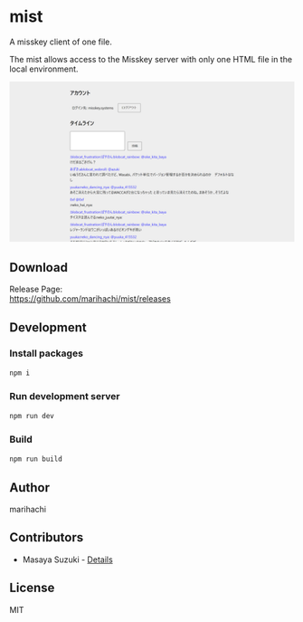 # mist
A misskey client of one file.

The mist allows access to the Misskey server with only one HTML file in the local environment.

![capture](https://raw.githubusercontent.com/marihachi/mist/0b4f4ed0129bf4d2d5e627a1433b7b5fe4de212f/capture.png)

## Download
Release Page:  
https://github.com/marihachi/mist/releases

## Development
### Install packages
```sh
npm i
```

### Run development server

```sh
npm run dev
```

### Build
```sh
npm run build
```

## Author
marihachi

## Contributors
- Masaya Suzuki - [Details](https://github.com/marihachi/mist/issues?q=author%3Amassongit)

## License
MIT
